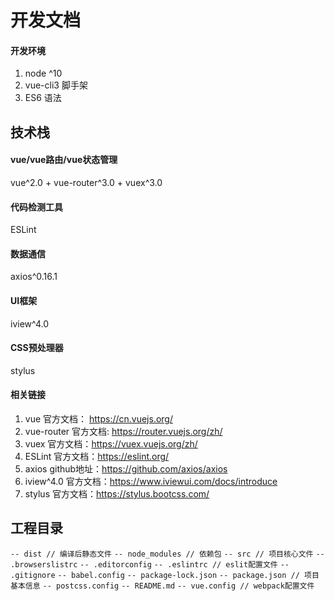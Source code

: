 开发文档
=========================================

#### 开发环境

1. node ^10
2. vue-cli3 脚手架
3. ES6 语法

## 技术栈

#### vue/vue路由/vue状态管理
  vue^2.0 + vue-router^3.0 + vuex^3.0

#### 代码检测工具
  ESLint

#### 数据通信
  axios^0.16.1

#### UI框架
  iview^4.0

#### CSS预处理器
  stylus

#### 相关链接

1. vue 官方文档： https://cn.vuejs.org/
2. vue-router 官方文档: https://router.vuejs.org/zh/
3. vuex 官方文档：https://vuex.vuejs.org/zh/
4. ESLint 官方文档：https://eslint.org/
5. axios github地址：https://github.com/axios/axios
6. iview^4.0 官方文档：https://www.iviewui.com/docs/introduce
7. stylus 官方文档：https://stylus.bootcss.com/

## 工程目录

`-- dist // 编译后静态文件`
`-- node_modules // 依赖包`
`-- src // 项目核心文件`
`-- .browserslistrc`
`-- .editorconfig`
`-- .eslintrc // eslit配置文件`
`-- .gitignore`
`-- babel.config`
`-- package-lock.json`
`-- package.json // 项目基本信息`
`-- postcss.config`
`-- README.md`
`-- vue.config // webpack配置文件`







